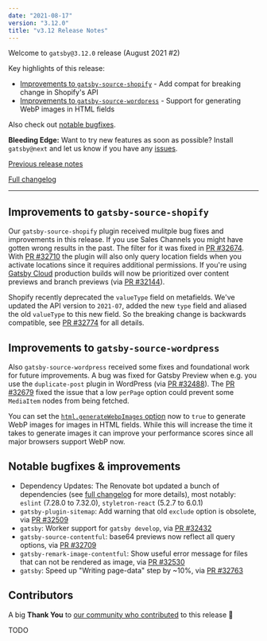 ```yaml
---
date: "2021-08-17"
version: "3.12.0"
title: "v3.12 Release Notes"
---
```


Welcome to `gatsby@3.12.0` release (August 2021 #2)

Key highlights of this release:

- [Improvements to `gatsby-source-shopify`](#improvements-to-gatsby-source-shopify) - Add compat for breaking change in Shopify's API
- [Improvements to `gatsby-source-wordpress`](#improvements-to-gatsby-source-wordpress) - Support for generating WebP images in HTML fields

Also check out [notable bugfixes](#notable-bugfixes--improvements).

**Bleeding Edge:** Want to try new features as soon as possible? Install `gatsby@next` and let us know
if you have any [issues](https://github.com/gatsbyjs/gatsby/issues).

[Previous release notes](/docs/reference/release-notes/v3.11)

[Full changelog](https://github.com/gatsbyjs/gatsby/compare/gatsby@3.12.0-next.0...gatsby@3.12.0)

---

## Improvements to `gatsby-source-shopify`

Our `gatsby-source-shopify` plugin received mulitple bug fixes and improvements in this release. If you use Sales Channels you might have gotten wrong results in the past. The filter for it was fixed in [PR #32674](https://github.com/gatsbyjs/gatsby/pull/32674). With [PR #32710](https://github.com/gatsbyjs/gatsby/pull/32710) the plugin will also only query location fields when you activate locations since it requires additional permissions. If you're using [Gatsby Cloud](https://www.gatsbyjs.com/products/cloud/) production builds will now be prioritized over content previews and branch previews (via [PR #32144](https://github.com/gatsbyjs/gatsby/pull/32144)).

Shopify recently deprecated the `valueType` field on metafields. We've updated the API version to `2021-07`, added the new `type` field and aliased the old `valueType` to this new field. So the breaking change is backwards compatible, see [PR #32774](https://github.com/gatsbyjs/gatsby/pull/32774) for all details.

## Improvements to `gatsby-source-wordpress`

Also `gatsby-source-wordpress` received some fixes and foundational work for future improvements. A bug was fixed for Gatsby Preview when e.g. you use the `duplicate-post` plugin in WordPress (via [PR #32488](https://github.com/gatsbyjs/gatsby/pull/32488)). The [PR #32679](https://github.com/gatsbyjs/gatsby/pull/32679) fixed the issue that a low `perPage` option could prevent some `MediaItem` nodes from being fetched.

You can set the [`html.generateWebpImages` option](https://github.com/gatsbyjs/gatsby/blob/master/packages/gatsby-source-wordpress/docs/plugin-options.md#htmlgeneratewebpimages) now to `true` to generate WebP images for images in HTML fields. While this will increase the time it takes to generate images it can improve your performance scores since all major browsers support WebP now.

## Notable bugfixes & improvements

- Dependency Updates: The Renovate bot updated a bunch of dependencies (see [full changelog](https://github.com/gatsbyjs/gatsby/compare/gatsby@3.12.0-next.0...gatsby@3.12.0) for more details), most notably: `eslint` (7.28.0 to 7.32.0), `styletron-react` (5.2.7 to 6.0.1)
- `gatsby-plugin-sitemap`: Add warning that old `exclude` option is obsolete, via [PR #32509](https://github.com/gatsbyjs/gatsby/pull/32509)
- `gatsby`: Worker support for `gatsby develop`, via [PR #32432](https://github.com/gatsbyjs/gatsby/pull/32432)
- `gatsby-source-contentful`: base64 previews now reflect all query options, via [PR #32709](https://github.com/gatsbyjs/gatsby/pull/32709)
- `gatsby-remark-image-contentful`: Show useful error message for files that can not be rendered as image, via [PR #32530](https://github.com/gatsbyjs/gatsby/pull/32530)
- `gatsby`: Speed up "Writing page-data" step by ~10%, via [PR #32763](https://github.com/gatsbyjs/gatsby/pull/32763)

## Contributors

A big **Thank You** to [our community who contributed](https://github.com/gatsbyjs/gatsby/compare/gatsby@3.12.0-next.0...gatsby@3.12.0) to this release 💜

TODO

